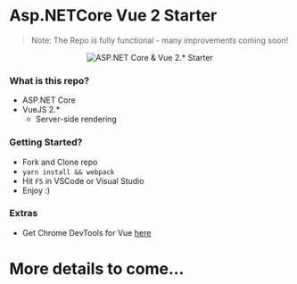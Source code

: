 # Asp.NETCore Vue 2 Starter

> Note: The Repo is fully functional - many improvements coming soon!

<p align="center">
    <img src="https://github.com/markpieszak/aspnetcore-vue-starter/blob/master/architecture.png" alt="ASP.NET Core & Vue 2.* Starter" title="ASP.NET Core & Vue 2.* Starter">
</p>

### What is this repo?

- ASP.NET Core
- VueJS 2.*
  - Server-side rendering

### Getting Started?

- Fork and Clone repo
- `yarn install && webpack`
- Hit `F5` in VSCode or Visual Studio 
- Enjoy :)

### Extras

- Get Chrome DevTools for Vue [here](https://chrome.google.com/webstore/detail/vuejs-devtools/nhdogjmejiglipccpnnnanhbledajbpd)

# More details to come... 

